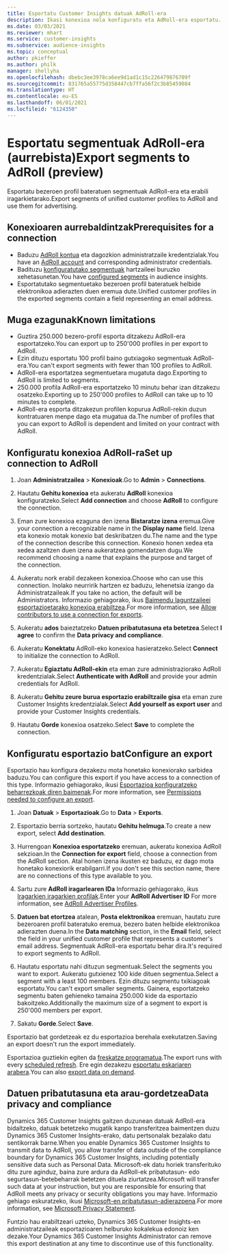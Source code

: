 ```yaml
---
title: Esportatu Customer Insights datuak AdRoll-era
description: Ikasi konexioa nola konfiguratu eta AdRoll-era esportatu.
ms.date: 03/03/2021
ms.reviewer: mhart
ms.service: customer-insights
ms.subservice: audience-insights
ms.topic: conceptual
author: pkieffer
ms.author: philk
manager: shellyha
ms.openlocfilehash: dbebc3ee3978ca6ee9d1ad1c15c226479876709f
ms.sourcegitcommit: 831765a55775d358447cb7ffa56f2c3b85459084
ms.translationtype: HT
ms.contentlocale: eu-ES
ms.lasthandoff: 06/01/2021
ms.locfileid: "6124350"
---
```

# <a name="export-segments-to-adroll-preview"></a><span data-ttu-id="45f6c-103">Esportatu segmentuak AdRoll-era (aurrebista)</span><span class="sxs-lookup"><span data-stu-id="45f6c-103">Export segments to AdRoll (preview)</span></span>

<span data-ttu-id="45f6c-104">Esportatu bezeroen profil bateratuen segmentuak AdRoll-era eta erabili iragarkietarako.</span><span class="sxs-lookup"><span data-stu-id="45f6c-104">Export segments of unified customer profiles to AdRoll and use them for advertising.</span></span> 

## <a name="prerequisites-for-a-connection"></a><span data-ttu-id="45f6c-105">Konexioaren aurrebaldintzak</span><span class="sxs-lookup"><span data-stu-id="45f6c-105">Prerequisites for a connection</span></span>

-   <span data-ttu-id="45f6c-106">Baduzu [AdRoll kontua](https://www.adroll.com/) eta dagozkion administratzaile kredentzialak.</span><span class="sxs-lookup"><span data-stu-id="45f6c-106">You have an [AdRoll account](https://www.adroll.com/) and corresponding administrator credentials.</span></span>
-   <span data-ttu-id="45f6c-107">Badituzu [konfiguratutako segmentuak](segments.md) hartzaileei buruzko xehetasunetan.</span><span class="sxs-lookup"><span data-stu-id="45f6c-107">You have [configured segments](segments.md) in audience insights.</span></span>
-   <span data-ttu-id="45f6c-108">Esportatutako segmentuetako bezeroen profil bateratuek helbide elektronikoa adierazten duen eremua dute.</span><span class="sxs-lookup"><span data-stu-id="45f6c-108">Unified customer profiles in the exported segments contain a field representing an email address.</span></span>

## <a name="known-limitations"></a><span data-ttu-id="45f6c-109">Muga ezagunak</span><span class="sxs-lookup"><span data-stu-id="45f6c-109">Known limitations</span></span>

- <span data-ttu-id="45f6c-110">Guztira 250.000 bezero-profil esporta ditzakezu AdRoll-era esportatzeko.</span><span class="sxs-lookup"><span data-stu-id="45f6c-110">You can export up to 250'000 profiles in per export to AdRoll.</span></span>
- <span data-ttu-id="45f6c-111">Ezin dituzu esportatu 100 profil baino gutxiagoko segmentuak AdRoll-era.</span><span class="sxs-lookup"><span data-stu-id="45f6c-111">You can't export segments with fewer than 100 profiles to AdRoll.</span></span> 
- <span data-ttu-id="45f6c-112">AdRoll-era esportatzea segmentuetara mugatuta dago.</span><span class="sxs-lookup"><span data-stu-id="45f6c-112">Exporting to AdRoll is limited to segments.</span></span>
- <span data-ttu-id="45f6c-113">250.000 profila AdRoll-era esportatzeko 10 minutu behar izan ditzakezu osatzeko.</span><span class="sxs-lookup"><span data-stu-id="45f6c-113">Exporting up to 250'000 profiles to AdRoll can take up to 10 minutes to complete.</span></span> 
- <span data-ttu-id="45f6c-114">AdRoll-era esporta ditzakezun profilen kopurua AdRoll-rekin duzun kontratuaren menpe dago eta mugatua da.</span><span class="sxs-lookup"><span data-stu-id="45f6c-114">The number of profiles that you can export to AdRoll is dependent and limited on your contract with AdRoll.</span></span>

## <a name="set-up-connection-to-adroll"></a><span data-ttu-id="45f6c-115">Konfiguratu konexioa AdRoll-ra</span><span class="sxs-lookup"><span data-stu-id="45f6c-115">Set up connection to AdRoll</span></span>

1. <span data-ttu-id="45f6c-116">Joan **Administratzailea** > **Konexioak**.</span><span class="sxs-lookup"><span data-stu-id="45f6c-116">Go to **Admin** > **Connections**.</span></span>

1. <span data-ttu-id="45f6c-117">Hautatu **Gehitu konexioa** eta aukeratu **AdRoll** konexioa konfiguratzeko.</span><span class="sxs-lookup"><span data-stu-id="45f6c-117">Select **Add connection** and choose **AdRoll** to configure the connection.</span></span>

1. <span data-ttu-id="45f6c-118">Eman zure konexioa ezaguna den izena **Bistaratze izena** eremua.</span><span class="sxs-lookup"><span data-stu-id="45f6c-118">Give your connection a recognizable name in the **Display name** field.</span></span> <span data-ttu-id="45f6c-119">Izena eta konexio motak konexio bat deskribatzen du.</span><span class="sxs-lookup"><span data-stu-id="45f6c-119">The name and the type of the connection describe this connection.</span></span> <span data-ttu-id="45f6c-120">Konexio honen xedea eta xedea azaltzen duen izena aukeratzea gomendatzen dugu.</span><span class="sxs-lookup"><span data-stu-id="45f6c-120">We recommend choosing a name that explains the purpose and target of the connection.</span></span>

1. <span data-ttu-id="45f6c-121">Aukeratu nork erabil dezakeen konexioa.</span><span class="sxs-lookup"><span data-stu-id="45f6c-121">Choose who can use this connection.</span></span> <span data-ttu-id="45f6c-122">Inolako neurririk hartzen ez baduzu, lehenetsia izango da Administratzaileak.</span><span class="sxs-lookup"><span data-stu-id="45f6c-122">If you take no action, the default will be Administrators.</span></span> <span data-ttu-id="45f6c-123">Informazio gehiagorako, ikus [Baimendu laguntzaileei esportazioetarako konexioa erabiltzea](connections.md#allow-contributors-to-use-a-connection-for-exports).</span><span class="sxs-lookup"><span data-stu-id="45f6c-123">For more information, see [Allow contributors to use a connection for exports](connections.md#allow-contributors-to-use-a-connection-for-exports).</span></span>

1. <span data-ttu-id="45f6c-124">Aukeratu **ados** baieztatzeko **Datuen pribatutasuna eta betetzea**.</span><span class="sxs-lookup"><span data-stu-id="45f6c-124">Select **I agree** to confirm the **Data privacy and compliance**.</span></span>

1. <span data-ttu-id="45f6c-125">Aukeratu **Konektatu** AdRoll-eko konexioa hasieratzeko.</span><span class="sxs-lookup"><span data-stu-id="45f6c-125">Select **Connect** to initialize the connection to AdRoll.</span></span>

1. <span data-ttu-id="45f6c-126">Aukeratu **Egiaztatu AdRoll-ekin** eta eman zure administraziorako AdRoll kredentzialak.</span><span class="sxs-lookup"><span data-stu-id="45f6c-126">Select **Authenticate with AdRoll** and provide your admin credentials for AdRoll.</span></span> 

1. <span data-ttu-id="45f6c-127">Aukeratu **Gehitu zeure burua esportazio erabiltzaile gisa** eta eman zure Customer Insights kredentzialak.</span><span class="sxs-lookup"><span data-stu-id="45f6c-127">Select **Add yourself as export user** and provide your Customer Insights credentials.</span></span>

1. <span data-ttu-id="45f6c-128">Hautatu **Gorde** konexioa osatzeko.</span><span class="sxs-lookup"><span data-stu-id="45f6c-128">Select **Save** to complete the connection.</span></span>

## <a name="configure-an-export"></a><span data-ttu-id="45f6c-129">Konfiguratu esportazio bat</span><span class="sxs-lookup"><span data-stu-id="45f6c-129">Configure an export</span></span>

<span data-ttu-id="45f6c-130">Esportazio hau konfigura dezakezu mota honetako konexiorako sarbidea baduzu.</span><span class="sxs-lookup"><span data-stu-id="45f6c-130">You can configure this export if you have access to a connection of this type.</span></span> <span data-ttu-id="45f6c-131">Informazio gehiagorako, ikusi [Esportazioa konfiguratzeko beharrezkoak diren baimenak](export-destinations.md#set-up-a-new-export).</span><span class="sxs-lookup"><span data-stu-id="45f6c-131">For more information, see [Permissions needed to configure an export](export-destinations.md#set-up-a-new-export).</span></span>

1. <span data-ttu-id="45f6c-132">Joan **Datuak** > **Esportazioak**.</span><span class="sxs-lookup"><span data-stu-id="45f6c-132">Go to **Data** > **Exports**.</span></span>

1. <span data-ttu-id="45f6c-133">Esportazio berria sortzeko, hautatu **Gehitu helmuga**.</span><span class="sxs-lookup"><span data-stu-id="45f6c-133">To create a new export, select **Add destination**.</span></span>

1. <span data-ttu-id="45f6c-134">Hurrengoan **Konexioa esportatzeko** eremuan, aukeratu konexioa AdRoll sekzioan.</span><span class="sxs-lookup"><span data-stu-id="45f6c-134">In the **Connection for export** field, choose a connection from the AdRoll section.</span></span> <span data-ttu-id="45f6c-135">Atal honen izena ikusten ez baduzu, ez dago mota honetako konexiorik erabilgarri.</span><span class="sxs-lookup"><span data-stu-id="45f6c-135">If you don't see this section name, there are no connections of this type available to you.</span></span>

1. <span data-ttu-id="45f6c-136">Sartu zure **AdRoll iragarlearen IDa** Informazio gehiagorako, ikus [Iragarkien iragarkien profilak](https://help.adroll.com/hc/articles/212011838-Advertiser-Profiles).</span><span class="sxs-lookup"><span data-stu-id="45f6c-136">Enter your **AdRoll Advertiser ID** For more information, see [AdRoll Advertiser Profiles](https://help.adroll.com/hc/articles/212011838-Advertiser-Profiles).</span></span>

3. <span data-ttu-id="45f6c-137">**Datuen bat etortzea** atalean, **Posta elektronikoa** eremuan, hautatu zure bezeroaren profil bateratuko eremua, bezero baten helbide elektronikoa adierazten duena.</span><span class="sxs-lookup"><span data-stu-id="45f6c-137">In the **Data matching** section, in the **Email** field, select the field in your unified customer profile that represents a customer's email address.</span></span> <span data-ttu-id="45f6c-138">Segmentuak AdRoll-era esportatu behar dira.</span><span class="sxs-lookup"><span data-stu-id="45f6c-138">It's required to export segments to AdRoll.</span></span>

1. <span data-ttu-id="45f6c-139">Hautatu esportatu nahi dituzun segmentuak.</span><span class="sxs-lookup"><span data-stu-id="45f6c-139">Select the segments you want to export.</span></span> <span data-ttu-id="45f6c-140">Aukeratu gutxienez 100 kide dituen segmentua.</span><span class="sxs-lookup"><span data-stu-id="45f6c-140">Select a segment with a least 100 members.</span></span> <span data-ttu-id="45f6c-141">Ezin dituzu segmentu txikiagoak esportatu.</span><span class="sxs-lookup"><span data-stu-id="45f6c-141">You can't export smaller segments.</span></span> <span data-ttu-id="45f6c-142">Gainera, esportatzeko segmentu baten gehieneko tamaina 250.000 kide da esportazio bakoitzeko.</span><span class="sxs-lookup"><span data-stu-id="45f6c-142">Additionally the maximum size of a segment to export is 250'000 members per export.</span></span> 

1. <span data-ttu-id="45f6c-143">Sakatu **Gorde**.</span><span class="sxs-lookup"><span data-stu-id="45f6c-143">Select **Save**.</span></span>

<span data-ttu-id="45f6c-144">Esportazio bat gordetzeak ez du esportazioa berehala exekutatzen.</span><span class="sxs-lookup"><span data-stu-id="45f6c-144">Saving an export doesn't run the export immediately.</span></span>

<span data-ttu-id="45f6c-145">Esportazioa guztiekin egiten da [freskatze programatua](system.md#schedule-tab).</span><span class="sxs-lookup"><span data-stu-id="45f6c-145">The export runs with every [scheduled refresh](system.md#schedule-tab).</span></span> <span data-ttu-id="45f6c-146">Ere egin dezakezu [esportatu eskariaren arabera](export-destinations.md#run-exports-on-demand).</span><span class="sxs-lookup"><span data-stu-id="45f6c-146">You can also [export data on demand](export-destinations.md#run-exports-on-demand).</span></span> 


## <a name="data-privacy-and-compliance"></a><span data-ttu-id="45f6c-147">Datuen pribatutasuna eta arau-gordetzea</span><span class="sxs-lookup"><span data-stu-id="45f6c-147">Data privacy and compliance</span></span>

<span data-ttu-id="45f6c-148">Dynamics 365 Customer Insights gaitzen duzunean datuak AdRoll-era bidaltzeko, datuak betetzeko mugatik kanpo transferitzea baimentzen duzu Dynamics 365 Customer Insights-erako, datu pertsonalak bezalako datu sentikorrak barne.</span><span class="sxs-lookup"><span data-stu-id="45f6c-148">When you enable Dynamics 365 Customer Insights to transmit data to AdRoll, you allow transfer of data outside of the compliance boundary for Dynamics 365 Customer Insights, including potentially sensitive data such as Personal Data.</span></span> <span data-ttu-id="45f6c-149">Microsoft-ek datu horiek transferituko ditu zure aginduz, baina zure ardura da AdRoll-ek pribatutasun- edo segurtasun-betebeharrak betetzen dituela ziurtatzea.</span><span class="sxs-lookup"><span data-stu-id="45f6c-149">Microsoft will transfer such data at your instruction, but you are responsible for ensuring that AdRoll meets any privacy or security obligations you may have.</span></span> <span data-ttu-id="45f6c-150">Informazio gehiago eskuratzeko, ikusi [Microsoft-en pribatutasun-adierazpena](https://go.microsoft.com/fwlink/?linkid=396732).</span><span class="sxs-lookup"><span data-stu-id="45f6c-150">For more information, see [Microsoft Privacy Statement](https://go.microsoft.com/fwlink/?linkid=396732).</span></span>

<span data-ttu-id="45f6c-151">Funtzio hau erabiltzeari uzteko, Dynamics 365 Customer Insights-en administratzaileak esportazioaren helburuko kokalekua edonoiz ken dezake.</span><span class="sxs-lookup"><span data-stu-id="45f6c-151">Your Dynamics 365 Customer Insights Administrator can remove this export destination at any time to discontinue use of this functionality.</span></span>
